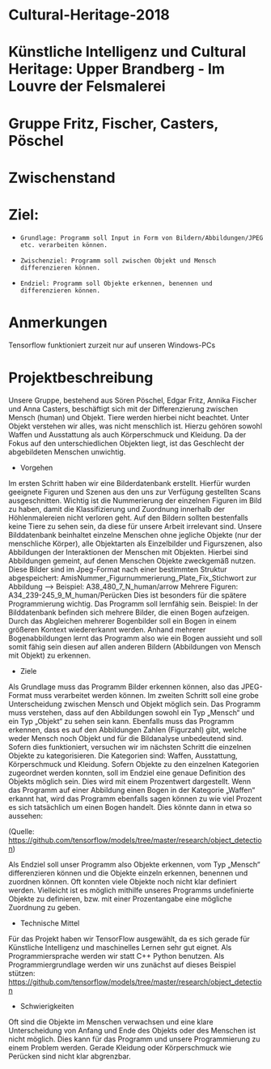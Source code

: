 # Cultural-Heritage-2018
# Künstliche Intelligenz und Cultural Heritage: Upper Brandberg - Im Louvre der Felsmalerei
# Gruppe Fritz, Fischer, Casters, Pöschel



# Zwischenstand
# Ziel:
-     Grundlage: Programm soll Input in Form von Bildern/Abbildungen/JPEG etc. verarbeiten können.
-     Zwischenziel: Programm soll zwischen Objekt und Mensch differenzieren können.
-     Endziel: Programm soll Objekte erkennen, benennen und differenzieren können.


# Anmerkungen
Tensorflow funktioniert zurzeit nur auf unseren Windows-PCs

# Projektbeschreibung

Unsere Gruppe, bestehend aus Sören Pöschel, Edgar Fritz, Annika Fischer und Anna Casters, beschäftigt sich mit der Differenzierung zwischen Mensch (human) und Objekt. Tiere werden hierbei nicht beachtet. Unter Objekt verstehen wir alles, was nicht menschlich ist. Hierzu gehören sowohl Waffen und Ausstattung als auch Körperschmuck und Kleidung. Da der Fokus auf den unterschiedlichen Objekten liegt, ist das Geschlecht der abgebildeten Menschen unwichtig.

- Vorgehen

Im ersten Schritt haben wir eine Bilderdatenbank erstellt. Hierfür wurden geeignete Figuren und Szenen aus den uns zur Verfügung gestellten Scans ausgeschnitten. Wichtig ist die Nummerierung der einzelnen Figuren im Bild zu haben, damit die Klassifizierung und Zuordnung innerhalb der Höhlenmalereien nicht verloren geht. 
Auf den Bildern sollten bestenfalls keine Tiere zu sehen sein, da diese für unsere Arbeit irrelevant sind. Unsere Bilddatenbank beinhaltet einzelne Menschen ohne jegliche Objekte (nur der menschliche Körper), alle Objektarten als Einzelbilder und Figurszenen, also Abbildungen der Interaktionen der Menschen mit Objekten. Hierbei sind Abbildungen gemeint, auf denen Menschen Objekte zweckgemäß nutzen. Diese Bilder sind im Jpeg-Format nach einer bestimmten Struktur abgespeichert: AmisNummer_Figurnummerierung_Plate_Fix_Stichwort zur Abbildung --> Beispiel: A38_480_7_N_human/arrow
Mehrere Figuren: A34_239-245_9_M_human/Perücken
Dies ist besonders für die spätere Programmierung wichtig. Das Programm soll lernfähig sein. Beispiel: In der Bilddatenbank befinden sich mehrere Bilder, die einen Bogen aufzeigen. Durch das Abgleichen mehrerer Bogenbilder soll ein Bogen in einem größeren Kontext wiedererkannt werden. Anhand mehrerer Bogenabbildungen lernt das Programm also wie ein Bogen aussieht und soll somit fähig sein diesen auf allen anderen Bildern (Abbildungen von Mensch mit Objekt) zu erkennen. 

- Ziele

Als Grundlage muss das Programm Bilder erkennen können, also das JPEG-Format muss verarbeitet werden können. Im zweiten Schritt soll eine grobe Unterscheidung zwischen Mensch und Objekt möglich sein. Das Programm muss verstehen, dass auf den Abbildungen sowohl ein Typ „Mensch“ und ein Typ „Objekt“ zu sehen sein kann. Ebenfalls muss das Programm erkennen, dass es auf den Abbildungen Zahlen (Figurzahl) gibt, welche weder Mensch noch Objekt und für die Bildanalyse unbedeutend sind. 
Sofern dies funktioniert, versuchen wir im nächsten Schritt die einzelnen Objekte zu kategorisieren. Die Kategorien sind: Waffen, Ausstattung, Körperschmuck und Kleidung. Sofern Objekte zu den einzelnen Kategorien zugeordnet werden konnten, soll im Endziel eine genaue Definition des Objekts möglich sein. Dies wird mit einem Prozentwert dargestellt. Wenn das Programm auf einer Abbildung einen Bogen in der Kategorie „Waffen“ erkannt hat, wird das Programm ebenfalls sagen können zu wie viel Prozent es sich tatsächlich um einen Bogen handelt. 
Dies könnte dann in etwa so aussehen: 
 
(Quelle: https://github.com/tensorflow/models/tree/master/research/object_detection)

Als Endziel soll unser Programm also Objekte erkennen, vom Typ „Mensch“ differenzieren können und die Objekte einzeln erkennen, benennen und zuordnen können.
Oft konnten viele Objekte noch nicht klar definiert werden. Vielleicht ist es möglich mithilfe unseres Programms undefinierte Objekte zu definieren, bzw. mit einer Prozentangabe eine mögliche Zuordnung zu geben. 

- Technische Mittel

Für das Projekt haben wir TensorFlow ausgewählt, da es sich gerade für Künstliche Intelligenz und maschinelles Lernen sehr gut eignet. Als Programmiersprache werden wir statt C++ Python benutzen. 
Als Programmiergrundlage werden wir uns zunächst auf dieses Beispiel stützen: https://github.com/tensorflow/models/tree/master/research/object_detection

- Schwierigkeiten

Oft sind die Objekte im Menschen verwachsen und eine klare Unterscheidung von Anfang und Ende des Objekts oder des Menschen ist nicht möglich. Dies kann für das Programm und unsere Programmierung zu einem Problem werden. Gerade Kleidung oder Körperschmuck wie Perücken sind nicht klar abgrenzbar.


